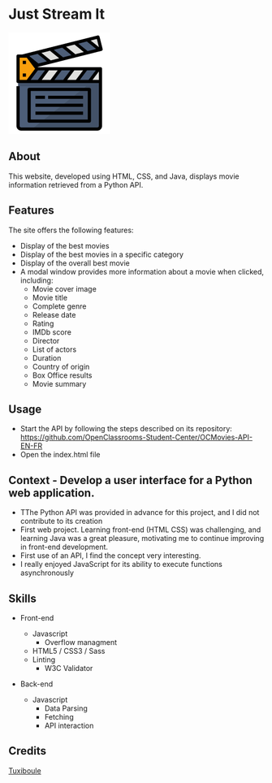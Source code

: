 # Just Stream It
![](icon.png)

## About
This website, developed using HTML, CSS, and Java, displays movie information retrieved from a Python API.

## Features
The site offers the following features:

- Display of the best movies
- Display of the best movies in a specific category
- Display of the overall best movie
- A modal window provides more information about a movie when clicked, including:
   - Movie cover image
   - Movie title
   - Complete genre
   - Release date
   - Rating
   - IMDb score
   - Director
   - List of actors
   - Duration
   - Country of origin
   - Box Office results
   - Movie summary


## Usage

- Start the API by following the steps described on its repository: https://github.com/OpenClassrooms-Student-Center/OCMovies-API-EN-FR
- Open the index.html file

## Context - Develop a user interface for a Python web application.

- TThe Python API was provided in advance for this project, and I did not contribute to its creation
- First web project. Learning front-end (HTML CSS) was challenging, and learning Java was a great pleasure, motivating me to continue improving in front-end development.
- First use of an API, I find the concept very interesting.
- I really enjoyed JavaScript for its ability to execute functions asynchronously

## Skills

- Front-end
  - Javascript
    - Overflow managment
  - HTML5 / CSS3 / Sass
  - Linting
    - W3C Validator

- Back-end 
  - Javascript
    - Data Parsing
     - Fetching
    - API interaction



## Credits
[Tuxiboule](https://github.com/Tuxiboule)